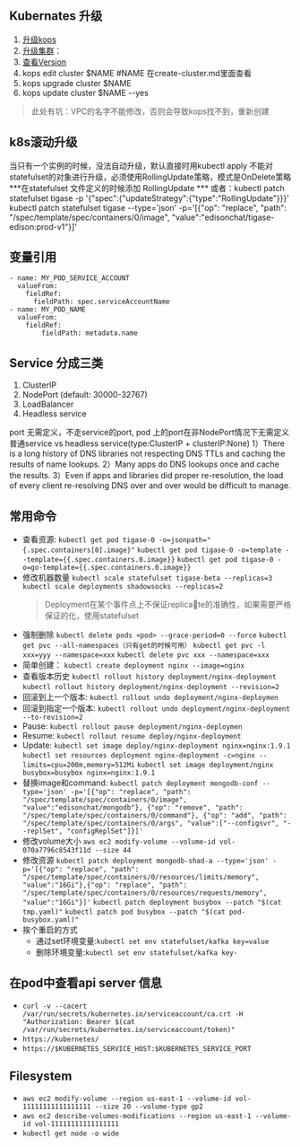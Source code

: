 ## Kubernates 升级
1. [升级kops](https://github.com/kubernetes/kops)
2. [升级集群](https://github.com/kubernetes/kops/blob/master/docs/upgrade.md)：
3. [查看Version](https://github.com/kubernetes/kubernetes/blob/master/CHANGELOG.md)
4. kops edit cluster $NAME #NAME 在create-cluster.md里面查看
5. kops upgrade cluster $NAME
6. kops update cluster $NAME --yes
>此处有坑：VPC的名字不能修改，否则会导致kops找不到，重新创建

## k8s滚动升级
当只有一个实例的时候，没法自动升级，默认直接时用kubectl apply 不能对statefulset的对象进行升级，必须使用RollingUpdate策略，模式是OnDelete策略
***在statefulset 文件定义的时候添加 RollingUpdate ***
或者：kubectl patch statefulset tigase -p '{"spec":{"updateStrategy":{"type":"RollingUpdate"}}}'
kubectl patch statefulset tigase --type='json' -p='[{"op": "replace", "path": "/spec/template/spec/containers/0/image", "value":"edisonchat/tigase-edison:prod-v1"}]'

## 变量引用
```
- name: MY_POD_SERVICE_ACCOUNT
  valueFrom:
    fieldRef:
      fieldPath: spec.serviceAccountName
- name: MY_POD_NAME
  valueFrom:
    fieldRef:
        fieldPath: metadata.name
```
## Service 分成三类
1. ClusterIP
2. NodePort (default: 30000-32767)
3. LoadBalancer
4. Headless service  

port 无需定义，不走service的port, pod 上的port在非NodePort情况下无需定义
普通service vs headless service(type:ClusterIP + clusterIP:None) 
1）There is a long history of DNS libraries not respecting DNS TTLs and caching the results of name lookups.
2）Many apps do DNS lookups once and cache the results.
3）Even if apps and libraries did proper re-resolution, the load of every client re-resolving DNS over and over would be difficult to manage.

## 常用命令
- 查看资源:
    `kubectl get pod tigase-0 -o=jsonpath="{.spec.containers[0].image}"`
    `kubectl get pod tigase-0 -o=template --template={{.spec.containers.0.image}}`
    `kubectl get pod tigase-0 -o=go-template={{.spec.containers.0.image}}`
- 修改机器数量
    `kubectl scale statefulset tigase-beta --replicas=3`
    `kubectl scale deployments shadowsocks --replicas=2`
    > Deployment在某个事件点上不保证replicate的准确性，如果需要严格保证的化，使用statefulset
- 强制删除
    `kubectl delete pods <pod> --grace-period=0 --force`
    `kubectl get pvc --all-namespaces（只有get的时候可用）`
    `kubectl get pvc -l xxx=yyy --namespace=xxx`
    `kubectl delete pvc xxx --namespace=xxx`
- 简单创建：
    `kubectl create deployment nginx --image=nginx`
- 查看版本历史
    `kubectl rollout history deployment/nginx-deployment`
    `kubectl rollout history deployment/nginx-deployment --revision=2`
- 回滚到上一个版本: 
    `kubectl rollout undo deployment/nginx-deploymen`
- 回滚到指定一个版本: 
    `kubectl rollout undo deployment/nginx-deployment --to-revision=2`
- Pause: 
    `kubectl rollout pause deployment/nginx-deploymen`
- Resume: 
    `kubectl rollout resume deploy/nginx-deployment`
- Update:
    `kubectl set image deploy/nginx-deployment nginx=nginx:1.9.1`
    `kubectl set resources deployment nginx-deployment -c=nginx --limits=cpu=200m,memory=512Mi`
    `kubectl set image deployment/nginx busybox=busybox nginx=nginx:1.9.1`
- 替换image和command: `kubectl patch deployment mongodb-conf --type='json' -p='[{"op": "replace", "path": "/spec/template/spec/containers/0/image", "value":"edisonchat/mongodb"}, {"op": "remove", "path": "/spec/template/spec/containers/0/command"}, {"op": "add", "path": "/spec/template/spec/containers/0/args", "value":["--configsvr", "--replSet", "configReplSet"]}]'`
- 修改volume大小
    `aws ec2 modify-volume --volume-id vol-070a7796c8543f11d --size 44` 
- 修改资源
    `kubectl patch deployment mongodb-shad-a --type='json' -p='[{"op": "replace", "path": "/spec/template/spec/containers/0/resources/limits/memory", "value":"16Gi"},{"op": "replace", "path": "/spec/template/spec/containers/0/resources/requests/memory", "value":"16Gi"}]'`
    `kubectl patch deployment busybox --patch "$(cat tmp.yaml)"`
    `kubectl patch pod busybox --patch "$(cat pod-busybox.yaml)"`
- 挨个重启的方式
    - 通过set环境变量:`kubectl set env statefulset/kafka key=value`
    - 删除环境变量:`kubectl set env statefulset/kafka key-`

## 在pod中查看api server 信息
-  `curl -v --cacert /var/run/secrets/kubernetes.io/serviceaccount/ca.crt -H "Authorization: Bearer $(cat /var/run/secrets/kubernetes.io/serviceaccount/token)"`
- `https://kubernetes/`
- `https://$KUBERNETES_SERVICE_HOST:$KUBERNETES_SERVICE_PORT`

## Filesystem
- `aws ec2 modify-volume --region us-east-1 --volume-id vol-11111111111111111 --size 20 --volume-type gp2`
- `aws ec2 describe-volumes-modifications --region us-east-1 --volume-id vol-11111111111111111`
- `kubectl get node -o wide`